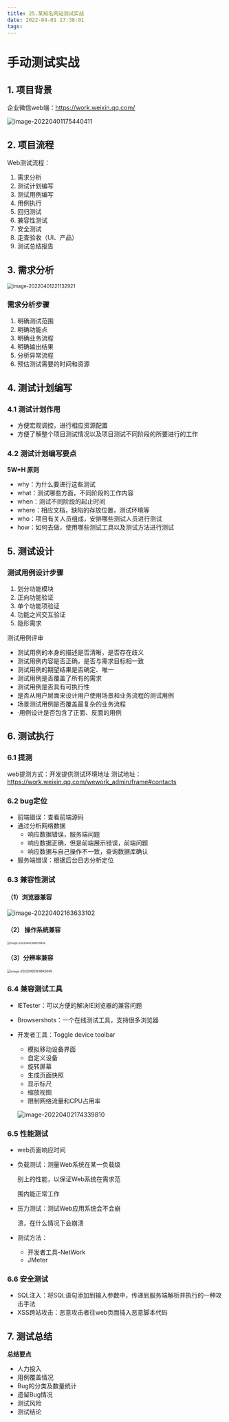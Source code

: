 ```yaml
---
title: 25.某知名网站测试实战
date: 2022-04-01 17:38:01
tags:
---
```




# 手动测试实战

## 1. 项目背景

企业微信web端：https://work.weixin.qq.com/

![image-20220401175440411](25-某知名网站测试实战/image-20220401175440411.png)



## 2. 项目流程

Web测试流程：

1. 需求分析
2. 测试计划编写
3. 测试用例编写
4. 用例执行
5. 回归测试
6. 兼容性测试
7. 安全测试
8. 走查验收（UI、产品）
9. 测试总结报告



## 3. 需求分析

<img src="25-某知名网站测试实战/image-20220401221132921.png" alt="image-20220401221132921" style="zoom: 80%;" />

### 需求分析步骤

1. 明确测试范围
2. 明确功能点
3. 明确业务流程
4. 明确输出结果
5. 分析异常流程
6. 预估测试需要的时间和资源



## 4. 测试计划编写

### 4.1 测试计划作用

- 方便宏观调控，进行相应资源配置
- 方便了解整个项目测试情况以及项目测试不同阶段的所要进行的工作

### 4.2 测试计划编写要点

**5W+H 原则**

- why：为什么要进行这些测试
- what：测试哪些方面，不同阶段的工作内容
- when：测试不同阶段的起止时间
- where：相应文档，缺陷的存放位置，测试环境等
- who：项目有关人员组成，安排哪些测试人员进行测试
- how：如何去做，使用哪些测试工具以及测试方法进行测试

## 5. 测试设计

### 测试用例设计步骤

1. 划分功能模块
2. 正向功能验证
3. 单个功能项验证
4. 功能之间交互验证
5. 隐形需求

测试用例评审

- 测试用例的本身的描述是否清晰，是否存在歧义
- 测试用例内容是否正确，是否与需求目标相一致
- 测试用例的期望结果是否确定、唯一
- 测试用例是否覆盖了所有的需求
- 测试用例是否具有可执行性
- 是否从用户层面来设计用户使用场景和业务流程的测试用例
- 场景测试用例是否覆盖最复杂的业务流程
- ·用例设计是否包含了正面、反面的用例

## 6. 测试执行

### 6.1 提测

web提测方式：开发提供测试环境地址
测试地址：https://work.weixin.qq.com/wework_admin/frame#contacts

### 6.2 bug定位

- 前端错误：查看前端源码
- 通过分析网络数据
    - 响应数据错误，服务端问题
    - 响应数据正确，但是前端展示错误，前端问题
    - 响应数据与自己操作不一致，查询数据库确认
- 服务端错误：根据后台日志分析定位

### 6.3 兼容性测试

####  （1）浏览器兼容

![image-20220402163633102](25-某知名网站测试实战/image-20220402163633102.png)

#### （2） 操作系统兼容

<img src="25-某知名网站测试实战/image-20220402164559436.png" alt="image-20220402164559436" style="zoom:43%;" />

#### （3）分辨率兼容

<img src="25-某知名网站测试实战/image-20220402164842848.png" alt="image-20220402164842848" style="zoom:50%;" />

### 6.4 兼容测试工具

- IETester：可以方便的解决IE浏览器的兼容问题

- Browsershots：一个在线测试工具，支持很多浏览器

- 开发者工具：Toggle device toolbar

    - 模拟移动设备界面
    - 自定义设备
    - 旋转屏幕
    - 生成页面快照
    - 显示标尺
    - 缩放视图
    - 限制网络流量和CPU占用率

    ![image-20220402174339810](25-某知名网站测试实战/image-20220402174339810.png)

### 6.5 性能测试

- web页面响应时间

- 负载测试：测量Web系统在某一负载级

    别上的性能，以保证Web系统在需求范

    围内能正常工作

- 压力测试：测试Web应用系统会不会崩

    溃，在什么情况下会崩溃

- 测试方法：

    - 开发者工具-NetWork
    - JMeter

### 6.6 安全测试

- SQL注入：将SQL语句添加到输入参数中，传递到服务端解析并执行的一种攻击手法
- XSS跨站攻击：恶意攻击者往web页面插入恶意脚本代码

## 7. 测试总结

**总结要点**

- 人力投入
- 用例覆盖情况
- Bug的分类及数量统计
- 遗留Bug情况
- 测试风险
- 测试结论

